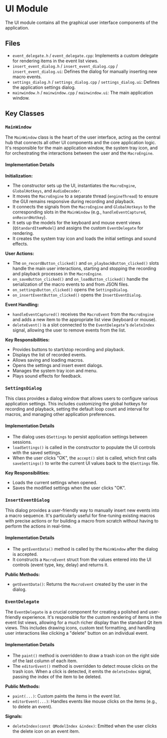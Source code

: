 # UI Module

The UI module contains all the graphical user interface components of the application.

## Files

*   `event_delegate.h` / `event_delegate.cpp`: Implements a custom delegate for rendering items in the event list views.
*   `insert_event_dialog.h` / `insert_event_dialog.cpp` / `insert_event_dialog.ui`: Defines the dialog for manually inserting new macro events.
*   `settings_dialog.h` / `settings_dialog.cpp` / `settings_dialog.ui`: Defines the application settings dialog.
*   `mainwindow.h` / `mainwindow.cpp` / `mainwindow.ui`: The main application window.

## Key Classes

### `MainWindow`

The `MainWindow` class is the heart of the user interface, acting as the central hub that connects all other UI components and the core application logic. It's responsible for the main application window, the system tray icon, and for orchestrating the interactions between the user and the `MacroEngine`.

#### Implementation Details

**Initialization:**
- The constructor sets up the UI, instantiates the `MacroEngine`, `GlobalHotkeys`, and `AudioDecoder`.
- It moves the `MacroEngine` to a separate thread (`engineThread`) to ensure the GUI remains responsive during recording and playback.
- It connects the signals from the `MacroEngine` and `GlobalHotkeys` to the corresponding slots in the `MainWindow` (e.g., `handleEventCaptured`, `onRecordHotkey`).
- It sets up the models for the keyboard and mouse event views (`QStandardItemModel`) and assigns the custom `EventDelegate` for rendering.
- It creates the system tray icon and loads the initial settings and sound effects.

**User Actions:**
- The `on_recordButton_clicked()` and `on_playbackButton_clicked()` slots handle the main user interactions, starting and stopping the recording and playback processes in the `MacroEngine`.
- `on_saveButton_clicked()` and `on_loadButton_clicked()` handle the serialization of the macro events to and from JSON files.
- `on_settingsButton_clicked()` opens the `SettingsDialog`.
- `on_insertEventButton_clicked()` opens the `InsertEventDialog`.

**Event Handling:**
- `handleEventCaptured()` receives the `MacroEvent` from the `MacroEngine` and adds a new item to the appropriate list view (keyboard or mouse).
- `deleteEvent()` is a slot connected to the `EventDelegate`'s `deleteIndex` signal, allowing the user to remove events from the list.

**Key Responsibilities:**
- Provides buttons to start/stop recording and playback.
- Displays the list of recorded events.
- Allows saving and loading macros.
- Opens the settings and insert event dialogs.
- Manages the system tray icon and menu.
- Plays sound effects for feedback.

### `SettingsDialog`

This class provides a dialog window that allows users to configure various application settings. This includes customizing the global hotkeys for recording and playback, setting the default loop count and interval for macros, and managing other application preferences.

#### Implementation Details
- The dialog uses `QSettings` to persist application settings between sessions.
- `loadSettings()` is called in the constructor to populate the UI controls with the saved settings.
- When the user clicks "OK", the `accept()` slot is called, which first calls `saveSettings()` to write the current UI values back to the `QSettings` file.

**Key Responsibilities:**
- Loads the current settings when opened.
- Saves the modified settings when the user clicks "OK".

### `InsertEventDialog`

This dialog provides a user-friendly way to manually insert new events into a macro sequence. It's particularly useful for fine-tuning existing macros with precise actions or for building a macro from scratch without having to perform the actions in real-time.

#### Implementation Details
- The `getEventData()` method is called by the `MainWindow` after the dialog is accepted.
- It constructs a `MacroEvent` struct from the values entered into the UI controls (event type, key, delay) and returns it.

**Public Methods:**
- `getEventData()`: Returns the `MacroEvent` created by the user in the dialog.

### `EventDelegate`

The `EventDelegate` is a crucial component for creating a polished and user-friendly experience. It's responsible for the custom rendering of items in the event list views, allowing for a much richer display than the standard Qt item views. This includes drawing icons, custom text formatting, and handling user interactions like clicking a "delete" button on an individual event.

#### Implementation Details
- The `paint()` method is overridden to draw a trash icon on the right side of the last column of each item.
- The `editorEvent()` method is overridden to detect mouse clicks on the trash icon. When a click is detected, it emits the `deleteIndex` signal, passing the index of the item to be deleted.

**Public Methods:**
- `paint(...)`: Custom paints the items in the event list.
- `editorEvent(...)`: Handles events like mouse clicks on the items (e.g., to delete an event).

**Signals:**
- `deleteIndex(const QModelIndex &index)`: Emitted when the user clicks the delete icon on an event item.